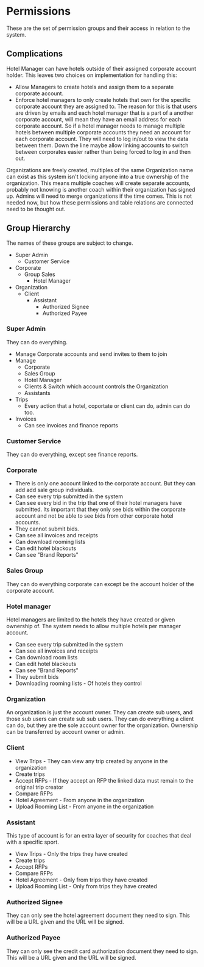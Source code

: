 # Permissions

These are the set of permission groups and their access in relation to the system.


## Complications

Hotel Manager can have hotels outside of their assigned corporate account holder. This leaves two choices on implementation for handling this:

 - Allow Managers to create hotels and assign them to a separate corporate account.
 - Enforce hotel managers to only create hotels that own for the specific corporate account they are assigned to. The reason for this is that users are driven by emails and each hotel manager that is a part of a another corporate account, will mean they have an email address for each corporate account. So if a hotel manager needs to manage multiple hotels between multiple corporate accounts they need an account for each corporate account. They will need to log in/out to view the data between them. Down the line maybe allow linking accounts to switch between corporates easier rather than being forced to log in and then out.
 
Organizations are freely created, multiples of the same Organization name can exist as this system isn't locking anyone into a true ownership of the organization. This means multiple coaches will create separate accounts, probably not knowing is another coach within their organization has signed up.  Admins will need to merge organizations if the time comes. This is not needed now, but how these permissions and table relations are connected need to be thought out.  
 

## Group Hierarchy

The names of these groups are subject to change.

 - Super Admin
     - Customer Service
 - Corporate
     - Group Sales
        - Hotel Manager    
 - Organization  
    - Client     
        - Assistant
            - Authorized Signee
            - Authorized Payee 
            

### Super Admin

They can do everything.

 - Manage Corporate accounts and send invites to them to join
 - Manage
    - Corporate
    - Sales Group
    - Hotel Manager
    - Clients & Switch which account controls the Organization
    - Assistants
 - Trips
    - Every action that a hotel, coportate or client can do, admin can do too.
 - Invoices
    - Can see invoices and finance reports

### Customer Service

They can do everything, except see finance reports.

### Corporate

 - There is only one account linked to the corporate account. But they can add add sale group individuals.
 - Can see every trip submitted in the system
 - Can see every bid in the trip that one of their hotel managers have submitted. Its important that they only see bids within the corporate account and not be able to see bids from other corporate hotel accounts.
 - They cannot submit bids.
 - Can see all invoices and receipts
 - Can download rooming lists
 - Can edit hotel blackouts
 - Can see "Brand Reports"

### Sales Group

They can do everything corporate can except be the account holder of the corporate account.

### Hotel manager

Hotel managers are limited to the hotels they have created or given ownership of. The system needs to allow multiple hotels per manager account.

 - Can see every trip submitted in the system
 - Can see all invoices and receipts
 - Can download room lists
 - Can edit hotel blackouts
 - Can see "Brand Reports"
 - They submit bids
 - Downloading rooming lists - Of hotels they control


### Organization

An organization is just the account owner. They can create sub users, and those sub users can create sub sub users. They can do everything a client can do, but they are the sole account owner for the organization. Ownership can be transferred by account owner or admin.


### Client

 - View Trips - They can view any trip created by anyone in the organization
 - Create trips
 - Accept RFPs - If they accept an RFP the linked data must remain to the original trip creator
 - Compare RFPs
 - Hotel Agreement - From anyone in the organization
 - Upload Rooming List - From anyone in the organization


### Assistant

This type of account is for an extra layer of security for coaches that deal with a specific sport.

 - View Trips - Only the trips they have created
 - Create trips
 - Accept RFPs
 - Compare RFPs
 - Hotel Agreement - Only from trips they have created
 - Upload Rooming List - Only from trips they have created


### Authorized Signee

They can only see the hotel agreement document they need to sign. This will be a URL given and the URL will be signed.

### Authorized Payee

They can only see the credit card authorization document they need to sign. This will be a URL given and the URL will be signed.
